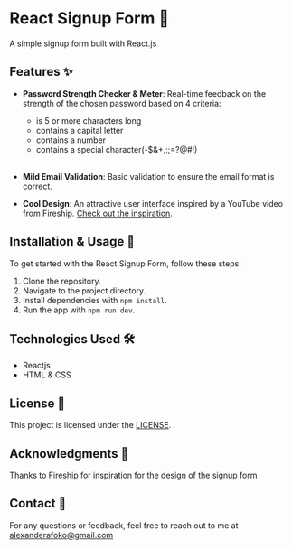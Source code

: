 # React Signup Form 🚀

A simple signup form built with React.js

## Features ✨

- **Password Strength Checker & Meter**: Real-time feedback on the strength of the chosen password based on 4 criteria:
  <br>

  - is 5 or more characters long
  - contains a capital letter
  - contains a number
  - contains a special character(-$&+,:;=?@#!)

  <br>

- **Mild Email Validation**: Basic validation to
  ensure the email format is correct.

- **Cool Design**: An attractive user interface inspired by a YouTube video from Fireship. [Check out the inspiration](https://www.youtube.com/watch?v=yrrw6KdGuxc&list=PPSV).

## Installation & Usage 🚀

To get started with the React Signup Form, follow these steps:

1. Clone the repository.
2. Navigate to the project directory.
3. Install dependencies with `npm install`.
4. Run the app with `npm run dev`.

## Technologies Used 🛠️

- Reactjs
- HTML & CSS

## License 📝

This project is licensed under the [LICENSE](link-to-license-file).

## Acknowledgments 🙏

Thanks to [Fireship](https://www.youtube.com/channel/UCsBjURrPoezykLs9EqgamOA) for inspiration for the design of the signup form

## Contact 📧

For any questions or feedback, feel free to reach out to me at alexanderafoko@gmail.com
